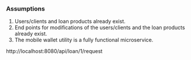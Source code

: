 ### Assumptions

1. Users/clients and loan products already exist.
2. End points for modifications of the users/clients and the loan products already exist.
3. The mobile wallet utility is a fully functional microservice.


http://localhost:8080/api/loan/1/request


